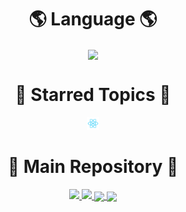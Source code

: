 
<div align="center" id="top">
  <h1>🌎 Language 🌎</h1>
  <a align="center">
    <img align="center" src="https://github-readme-stats.vercel.app/api/top-langs/?username=AndyFreeeeman&theme=merko" />
  </a>
</div>

<div align="center" id="top">
  <h1>🔬 Starred Topics 🔬</h1>

  <code><img height="20" alt="react" src="https://raw.githubusercontent.com/github/explore/80688e429a7d4ef2fca1e82350fe8e3517d3494d/topics/react/react.png"></code>
  
</div>

<div align="center" id="top">
  <h1>📌 Main Repository 📌</h1>
  
<a align="center" href="https://github.com/AndyFreeeeman/ITRI_OpenCV">
  <img src="https://github-readme-stats.vercel.app/api/pin/?username=AndyFreeeeman&repo=ITRI_OpenCV&theme=gruvbox" />
</a>
<a align="center" href="https://github.com/AndyFreeeeman/Reinforcement_Learning">
  <img src="https://github-readme-stats.vercel.app/api/pin/?username=AndyFreeeeman&repo=Reinforcement_Learning&theme=gruvbox" />
</a>
<a href="https://github.com/AndyFreeeeman/OpenCV_Image_Processing">
  <img align="center" src="https://github-readme-stats.vercel.app/api/pin/?username=AndyFreeeeman&repo=OpenCV_Image_Processing&theme=gruvbox" />
</a>
<a href="https://github.com/AndyFreeeeman/C-mean_Clustering">
  <img align="center" src="https://github-readme-stats.vercel.app/api/pin/?username=AndyFreeeeman&repo=C-mean_Clustering&theme=gruvbox" />
</a>

</div>

